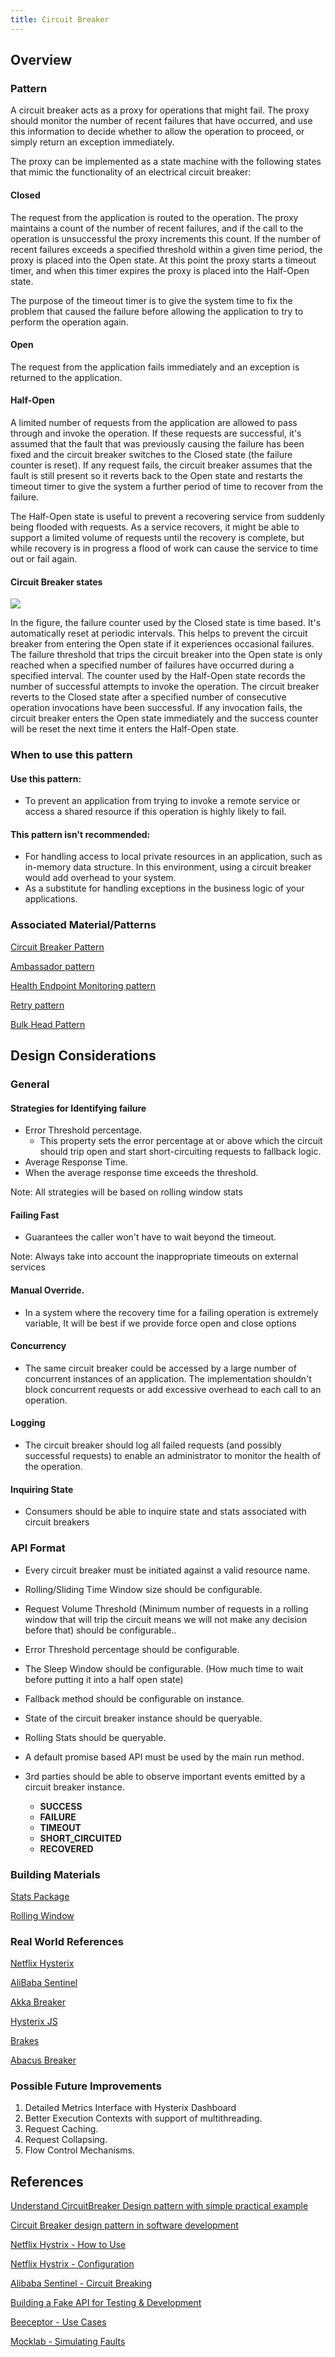```yaml
---
title: Circuit Breaker
---
```


## Overview

### Pattern

A circuit breaker acts as a proxy for operations that might fail. The proxy should monitor the number of recent failures that have occurred, and use this information to decide whether to allow the operation to proceed, or simply return an exception immediately.

The proxy can be implemented as a state machine with the following states that mimic the functionality of an electrical circuit breaker:

#### Closed

The request from the application is routed to the operation. The proxy maintains a count of the number of recent failures, and if the call to the operation is unsuccessful the proxy increments this count. If the number of recent failures exceeds a specified threshold within a given time period, the proxy is placed into the Open state. At this point the proxy starts a timeout timer, and when this timer expires the proxy is placed into the Half-Open state.

The purpose of the timeout timer is to give the system time to fix the problem that caused the failure before allowing the application to try to perform the operation again.

#### Open

The request from the application fails immediately and an exception is returned to the application.

#### Half-Open

A limited number of requests from the application are allowed to pass through and invoke the operation. If these requests are successful, it's assumed that the fault that was previously causing the failure has been fixed and the circuit breaker switches to the Closed state (the failure counter is reset). If any request fails, the circuit breaker assumes that the fault is still present so it reverts back to the Open state and restarts the timeout timer to give the system a further period of time to recover from the failure.

The Half-Open state is useful to prevent a recovering service from suddenly being flooded with requests. As a service recovers, it might be able to support a limited volume of requests until the recovery is complete, but while recovery is in progress a flood of work can cause the service to time out or fail again.

#### Circuit Breaker states

![](https://lh6.googleusercontent.com/RLNeZucX7dGSoKCfBNvFuJaf6R8jrb0CCbWBJ4dVTmxZG7oFuCgRp8mzYTSRvRkA5go1ESiLMo9KgMF9DkHnsmF-5tI5avFfQ6mMT4oRECRX_FdRHtKZjvcQNL4-rUZiJY57Q1bW)

In the figure, the failure counter used by the Closed state is time based. It's automatically reset at periodic intervals. This helps to prevent the circuit breaker from entering the Open state if it experiences occasional failures. The failure threshold that trips the circuit breaker into the Open state is only reached when a specified number of failures have occurred during a specified interval. The counter used by the Half-Open state records the number of successful attempts to invoke the operation. The circuit breaker reverts to the Closed state after a specified number of consecutive operation invocations have been successful. If any invocation fails, the circuit breaker enters the Open state immediately and the success counter will be reset the next time it enters the Half-Open state.

### When to use this pattern

#### Use this pattern:

- To prevent an application from trying to invoke a remote service or access a shared resource if this operation is highly likely to fail.

#### This pattern isn't recommended:

- For handling access to local private resources in an application, such as in-memory data structure. In this environment, using a circuit breaker would add overhead to your system.
- As a substitute for handling exceptions in the business logic of your applications.

### Associated Material/Patterns

[Circuit Breaker Pattern](https://docs.microsoft.com/en-us/azure/architecture/patterns/circuit-breaker)

[Ambassador pattern](https://docs.microsoft.com/en-us/azure/architecture/patterns/ambassador)

[Health Endpoint Monitoring pattern](https://docs.microsoft.com/en-us/azure/architecture/patterns/health-endpoint-monitoring)

[Retry pattern](https://docs.microsoft.com/en-us/azure/architecture/patterns/retry)

[Bulk Head Pattern](https://docs.microsoft.com/en-us/azure/architecture/patterns/bulkhead)

## Design Considerations

### General

#### Strategies for Identifying failure

- Error Threshold percentage.
  - This property sets the error percentage at or above which the circuit
    should trip open and start short-circuiting requests to fallback
    logic.
- Average Response Time.
- When the average response time exceeds the threshold.

Note: All strategies will be based on rolling window stats

#### Failing Fast

- Guarantees the caller won't have to wait beyond the timeout.

Note: Always take into account the inappropriate timeouts on external services

#### Manual Override.

- In a system where the recovery time for a failing operation is
  extremely variable, It will be best if we provide force open and
  close options

#### Concurrency

- The same circuit breaker could be accessed by a large number of
  concurrent instances of an application. The implementation shouldn't
  block concurrent requests or add excessive overhead to each call to
  an operation.

#### Logging

- The circuit breaker should log all failed requests (and possibly
  successful requests) to enable an administrator to monitor the health
  of the operation.

#### Inquiring State

- Consumers should be able to inquire state and stats associated with
  circuit breakers

### API Format

- Every circuit breaker must be initiated against a valid resource name.
- Rolling/Sliding Time Window size should be configurable.
- Request Volume Threshold (Minimum number of requests in a rolling window that will trip the circuit means we will not make any decision before that) should be configurable..
- Error Threshold percentage should be configurable.
- The Sleep Window should be configurable. (How much time to wait before putting it into a half open state)
- Fallback method should be configurable on instance.
- State of the circuit breaker instance should be queryable.
- Rolling Stats should be queryable.
- A default promise based API must be used by the main run method.
- 3rd parties should be able to observe important events emitted by a circuit breaker instance.

  - **SUCCESS**
  - **FAILURE**
  - **TIMEOUT**
  - **SHORT_CIRCUITED**
  - **RECOVERED**

### Building Materials

[Stats Package](https://www.npmjs.com/package/stats-lite)

[Rolling Window](https://www.npmjs.com/package/rolling-windows)

### Real World References

[Netflix Hysterix](https://github.com/Netflix/Hystrix)

[AliBaba Sentinel](https://github.com/alibaba/Sentinel)

[Akka Breaker](https://doc.akka.io/docs/akka/current/common/circuitbreaker.html)

[Hysterix JS](https://www.npmjs.com/package/hystrixjs)

[Brakes](https://github.com/awolden/brakes)

[Abacus Breaker](https://github.com/cloudfoundry-incubator/cf-abacus/tree/master/lib/utils/breaker)

### Possible Future Improvements

1.  Detailed Metrics Interface with Hysterix Dashboard
2.  Better Execution Contexts with support of multithreading.
3.  Request Caching.
4.  Request Collapsing.
5.  Flow Control Mechanisms.

## References

[Understand CircuitBreaker Design pattern with simple practical example](https://itnext.io/understand-circuitbreaker-design-pattern-with-simple-practical-example-92a752615b42)

[Circuit Breaker design pattern in software development](https://medium.com/@iamgique/circuit-breaker-design-pattern-in-software-development-1c79a4fa6838)

[Netflix Hystrix - How to Use](https://github.com/Netflix/Hystrix/wiki/How-To-Use)

[Netflix Hystrix - Configuration](https://github.com/Netflix/Hystrix/wiki/Configuration)

[Alibaba Sentinel - Circuit Breaking](https://github.com/alibaba/Sentinel/wiki/Circuit-Breaking)

[Building a Fake API for Testing & Development](https://spin.atomicobject.com/2018/09/17/build-fake-api/)

[Beeceptor - Use Cases](https://beeceptor.com/use-cases)

[Mocklab - Simulating Faults](https://www.mocklab.io/docs/simulating-faults/)
